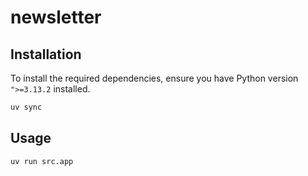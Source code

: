 # newsletter

## Installation

To install the required dependencies, ensure you have Python version `">=3.13.2` installed.

```bash
uv sync
```

## Usage

```bash
uv run src.app
```

